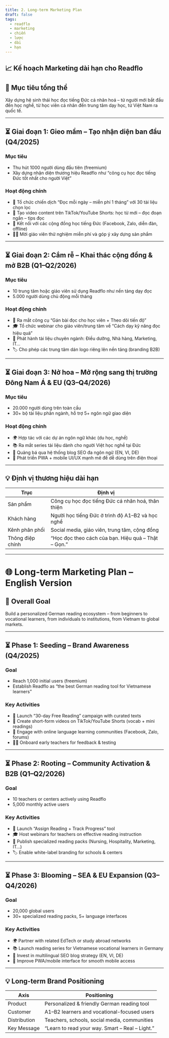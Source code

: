 ```yaml
---
title: 2. Long-term Marketing Plan
draft: false
tags:
  - readflo
  - marketing
  - chiến
  - lược
  - dài
  - hạn
---
```


## 📈 Kế hoạch Marketing dài hạn cho Readflo

## 🎯 Mục tiêu tổng thể
Xây dựng hệ sinh thái học đọc tiếng Đức cá nhân hoá – từ người mới bắt đầu đến học nghề, từ học viên cá nhân đến trung tâm dạy học, từ Việt Nam ra quốc tế.

---

## ⏳ Giai đoạn 1: Gieo mầm – Tạo nhận diện ban đầu (Q4/2025)

### Mục tiêu
- Thu hút 1000 người dùng đầu tiên (freemium)
- Xây dựng nhận diện thương hiệu Readflo như “công cụ học đọc tiếng Đức tốt nhất cho người Việt”

### Hoạt động chính
- 🎁 Tổ chức chiến dịch “Đọc mỗi ngày – miễn phí 1 tháng” với 30 tài liệu chọn lọc
- 📢 Tạo video content trên TikTok/YouTube Shorts: học từ mới – đọc đoạn ngắn – tips đọc
- 🤝 Kết nối với các cộng đồng học tiếng Đức (Facebook, Zalo, diễn đàn, offline)
- 🧑‍🏫 Mời giáo viên thử nghiệm miễn phí và góp ý xây dựng sản phẩm

---

## ⏳ Giai đoạn 2: Cắm rễ – Khai thác cộng đồng & mở B2B (Q1–Q2/2026)

### Mục tiêu
- 10 trung tâm hoặc giáo viên sử dụng Readflo như nền tảng dạy đọc
- 5.000 người dùng chủ động mỗi tháng

### Hoạt động chính
- 🧰 Ra mắt công cụ “Gán bài đọc cho học viên + Theo dõi tiến độ”
- 🎓 Tổ chức webinar cho giáo viên/trung tâm về “Cách dạy kỹ năng đọc hiệu quả”
- 📄 Phát hành tài liệu chuyên ngành: Điều dưỡng, Nhà hàng, Marketing, IT…
- 🏷️ Cho phép các trung tâm dán logo riêng lên nền tảng (branding B2B)

---

## ⏳ Giai đoạn 3: Nở hoa – Mở rộng sang thị trường Đông Nam Á & EU (Q3–Q4/2026)

### Mục tiêu
- 20.000 người dùng trên toàn cầu
- 30+ bộ tài liệu phân ngành, hỗ trợ 5+ ngôn ngữ giao diện

### Hoạt động chính
- 🌍 Hợp tác với các dự án ngôn ngữ khác (du học, nghề)
- 📚 Ra mắt series tài liệu dành cho người Việt học nghề tại Đức
- 💬 Quảng bá qua hệ thống blog SEO đa ngôn ngữ (EN, VI, DE)
- 📱 Phát triển PWA + mobile UI/UX mạnh mẽ để dễ dùng trên điện thoại

---

## 💡 Định vị thương hiệu dài hạn

| Trục | Định vị |
|------|---------|
| Sản phẩm | Công cụ học đọc tiếng Đức cá nhân hoá, thân thiện |
| Khách hàng | Người học tiếng Đức ở trình độ A1–B2 và học nghề |
| Kênh phân phối | Social media, giáo viên, trung tâm, cộng đồng |
| Thông điệp chính | “Học đọc theo cách của bạn. Hiệu quả – Thật – Gọn.” |

---

# 🌐 Long-term Marketing Plan – English Version

## 🎯 Overall Goal
Build a personalized German reading ecosystem – from beginners to vocational learners, from individuals to institutions, from Vietnam to global markets.

---

## ⏳ Phase 1: Seeding – Brand Awareness (Q4/2025)

### Goal
- Reach 1,000 initial users (freemium)
- Establish Readflo as “the best German reading tool for Vietnamese learners”

### Key Activities
- 🎁 Launch “30-day Free Reading” campaign with curated texts
- 📢 Create short-form videos on TikTok/YouTube Shorts (vocab + mini readings)
- 🤝 Engage with online language learning communities (Facebook, Zalo, forums)
- 🧑‍🏫 Onboard early teachers for feedback & testing

---

## ⏳ Phase 2: Rooting – Community Activation & B2B (Q1–Q2/2026)

### Goal
- 10 teachers or centers actively using Readflo
- 5,000 monthly active users

### Key Activities
- 🧰 Launch “Assign Reading + Track Progress” tool
- 🎓 Host webinars for teachers on effective reading instruction
- 📄 Publish specialized reading packs (Nursing, Hospitality, Marketing, IT…)
- 🏷️ Enable white-label branding for schools & centers

---

## ⏳ Phase 3: Blooming – SEA & EU Expansion (Q3–Q4/2026)

### Goal
- 20,000 global users
- 30+ specialized reading packs, 5+ language interfaces

### Key Activities
- 🌍 Partner with related EdTech or study abroad networks
- 📚 Launch reading series for Vietnamese vocational learners in Germany
- 💬 Invest in multilingual SEO blog strategy (EN, VI, DE)
- 📱 Improve PWA/mobile interface for smooth mobile access

---

## 💡 Long-term Brand Positioning

| Axis | Positioning |
|------|-------------|
| Product | Personalized & friendly German reading tool |
| Customer | A1–B2 learners and vocational-focused users |
| Distribution | Teachers, schools, social media, communities |
| Key Message | “Learn to read your way. Smart – Real – Light.” |
